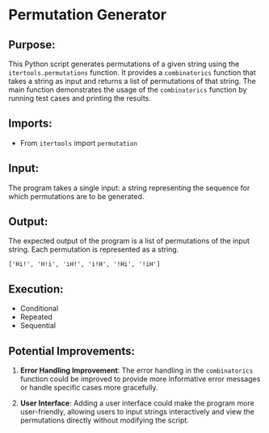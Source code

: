 # Permutation Generator

## Purpose:

This Python script generates permutations of a given string using the `itertools.permutations` function. It provides
a `combinatorics` function that takes a string as input and returns a list of permutations of that string. The main
function demonstrates the usage of the `combinatorics` function by running test cases and printing the results.

## Imports:

- From `itertools` import `permutation`

## Input:

The program takes a single input: a string representing the sequence for which permutations are to be generated.

## Output:

The expected output of the program is a list of permutations of the input string. Each permutation is represented as a
string.

```
['Hi!', 'H!i', 'iH!', 'i!H', '!Hi', '!iH']
```

## Execution:

- Conditional
- Repeated
- Sequential

## Potential Improvements:

1. **Error Handling Improvement**: The error handling in the `combinatorics` function could be improved to provide more
   informative error messages or handle specific cases more gracefully.

2. **User Interface**: Adding a user interface could make the program more user-friendly, allowing users to input
   strings interactively and view the permutations directly without modifying the script.
